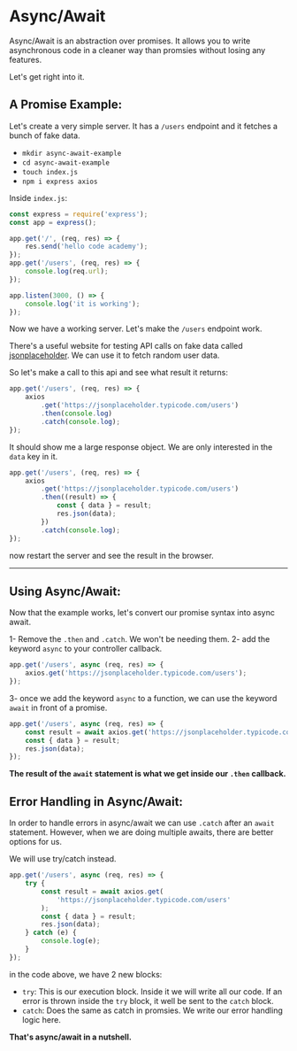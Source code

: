 # Async/Await

Async/Await is an abstraction over promises. It allows you to write asynchronous code in a cleaner way than promsies without losing any features.

Let's get right into it.

## A Promise Example:

Let's create a very simple server. It has a `/users` endpoint and it fetches a bunch of fake data.

- `mkdir async-await-example`
- `cd async-await-example`
- `touch index.js`
- `npm i express axios`

Inside `index.js`:

```javascript
const express = require('express');
const app = express();

app.get('/', (req, res) => {
	res.send('hello code academy');
});
app.get('/users', (req, res) => {
	console.log(req.url);
});

app.listen(3000, () => {
	console.log('it is working');
});
```

Now we have a working server. Let's make the `/users` endpoint work.

There's a useful website for testing API calls on fake data called [jsonplaceholder](https://jsonplaceholder.typicode.com/). We can use it to fetch random user data.

So let's make a call to this api and see what result it returns:

```javascript
app.get('/users', (req, res) => {
	axios
		.get('https://jsonplaceholder.typicode.com/users')
		.then(console.log)
		.catch(console.log);
});
```

It should show me a large response object. We are only interested in the `data` key in it.

```javascript
app.get('/users', (req, res) => {
	axios
		.get('https://jsonplaceholder.typicode.com/users')
		.then((result) => {
			const { data } = result;
			res.json(data);
		})
		.catch(console.log);
});
```

now restart the server and see the result in the browser.

---

## Using Async/Await:

Now that the example works, let's convert our promise syntax into async await.

1- Remove the `.then` and `.catch`. We won't be needing them.
2- add the keyword `async` to your controller callback.

```javascript
app.get('/users', async (req, res) => {
	axios.get('https://jsonplaceholder.typicode.com/users');
});
```

3- once we add the keyword `async` to a function, we can use the keyword `await` in front of a promise.

```javascript
app.get('/users', async (req, res) => {
	const result = await axios.get('https://jsonplaceholder.typicode.com/users');
	const { data } = result;
	res.json(data);
});
```

**The result of the `await` statement is what we get inside our `.then` callback.**

## Error Handling in Async/Await:

In order to handle errors in async/await we can use `.catch` after an `await` statement. However, when we are doing multiple awaits, there are better options for us.

We will use try/catch instead.

```javascript
app.get('/users', async (req, res) => {
	try {
		const result = await axios.get(
			'https://jsonplaceholder.typicode.com/users'
		);
		const { data } = result;
		res.json(data);
	} catch (e) {
		console.log(e);
	}
});
```

in the code above, we have 2 new blocks:

- `try`: This is our execution block. Inside it we will write all our code. If an error is thrown inside the `try` block, it well be sent to the `catch` block.
- `catch`: Does the same as catch in promsies. We write our error handling logic here.

**That's async/await in a nutshell.**

